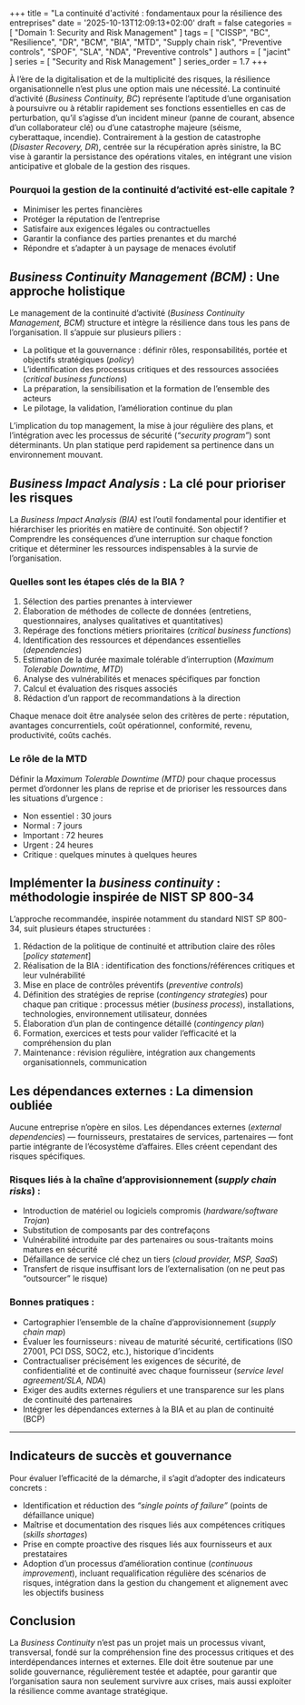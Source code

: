 +++
title = "La continuité d'activité : fondamentaux pour la résilience des entreprises"
date = '2025-10-13T12:09:13+02:00'
draft = false
categories = [ "Domain 1: Security and Risk Management" ]
tags = [ "CISSP", "BC", "Resilience", "DR", "BCM", "BIA", "MTD", "Supply chain risk", "Preventive controls", "SPOF", "SLA", "NDA", "Preventive controls" ]
authors = [ "jacint" ]
series = [ "Security and Risk Management" ]
series_order = 1.7
+++

À l’ère de la digitalisation et de la multiplicité des risques, la résilience organisationnelle n’est plus une option mais une nécessité. La continuité d’activité (*Business Continuity, BC*) représente l’aptitude d’une organisation à poursuivre ou à rétablir rapidement ses fonctions essentielles en cas de perturbation, qu’il s’agisse d’un incident mineur (panne de courant, absence d’un collaborateur clé) ou d’une catastrophe majeure (séisme, cyberattaque, incendie). Contrairement à la gestion de catastrophe (*Disaster Recovery, DR*), centrée sur la récupération après sinistre, la BC vise à garantir la persistance des opérations vitales, en intégrant une vision anticipative et globale de la gestion des risques.

### Pourquoi la gestion de la continuité d’activité est-elle capitale ?

- Minimiser les pertes financières
- Protéger la réputation de l’entreprise
- Satisfaire aux exigences légales ou contractuelles
- Garantir la confiance des parties prenantes et du marché
- Répondre et s’adapter à un paysage de menaces évolutif

## *Business Continuity Management (BCM)* : Une approche holistique

Le management de la continuité d’activité (*Business Continuity Management, BCM*) structure et intègre la résilience dans tous les pans de l’organisation. Il s’appuie sur plusieurs piliers :

- La politique et la gouvernance : définir rôles, responsabilités, portée et objectifs stratégiques (*policy*)
- L’identification des processus critiques et des ressources associées (*critical business functions*)
- La préparation, la sensibilisation et la formation de l’ensemble des acteurs
- Le pilotage, la validation, l’amélioration continue du plan

L’implication du top management, la mise à jour régulière des plans, et l’intégration avec les processus de sécurité (*“security program”*) sont déterminants. Un plan statique perd rapidement sa pertinence dans un environnement mouvant.

## *Business Impact Analysis* : La clé pour prioriser les risques

La *Business Impact Analysis (BIA)* est l’outil fondamental pour identifier et hiérarchiser les priorités en matière de continuité. Son objectif ? Comprendre les conséquences d’une interruption sur chaque fonction critique et déterminer les ressources indispensables à la survie de l’organisation.

### Quelles sont les étapes clés de la BIA ?

1. Sélection des parties prenantes à interviewer
2. Élaboration de méthodes de collecte de données (entretiens, questionnaires, analyses qualitatives et quantitatives)
3. Repérage des fonctions métiers prioritaires (*critical business functions*)
4. Identification des ressources et dépendances essentielles (*dependencies*)
5. Estimation de la durée maximale tolérable d’interruption (*Maximum Tolerable Downtime, MTD*)
6. Analyse des vulnérabilités et menaces spécifiques par fonction
7. Calcul et évaluation des risques associés
8. Rédaction d’un rapport de recommandations à la direction

Chaque menace doit être analysée selon des critères de perte : réputation, avantages concurrentiels, coût opérationnel, conformité, revenu, productivité, coûts cachés.

### Le rôle de la MTD

Définir la *Maximum Tolerable Downtime (MTD)* pour chaque processus permet d’ordonner les plans de reprise et de prioriser les ressources dans les situations d’urgence :

- Non essentiel : 30 jours
- Normal : 7 jours
- Important : 72 heures
- Urgent : 24 heures
- Critique : quelques minutes à quelques heures

## Implémenter la *business continuity* : méthodologie inspirée de NIST SP 800-34

L’approche recommandée, inspirée notamment du standard NIST SP 800-34, suit plusieurs étapes structurées :

1. Rédaction de la politique de continuité et attribution claire des rôles [*policy statement*]
2. Réalisation de la BIA : identification des fonctions/références critiques et leur vulnérabilité
3. Mise en place de contrôles préventifs (*preventive controls*)
4. Définition des stratégies de reprise (*contingency strategies*) pour chaque pan critique : processus métier (*business process*), installations, technologies, environnement utilisateur, données
5. Élaboration d’un plan de contingence détaillé (*contingency plan*)
6. Formation, exercices et tests pour valider l’efficacité et la compréhension du plan
7. Maintenance : révision régulière, intégration aux changements organisationnels, communication

## Les dépendances externes : La dimension oubliée 

Aucune entreprise n’opère en silos. Les dépendances externes (*external dependencies*) — fournisseurs, prestataires de services, partenaires — font partie intégrante de l’écosystème d’affaires. Elles créent cependant des risques spécifiques.

### Risques liés à la chaîne d’approvisionnement (*supply chain risks*) :

- Introduction de matériel ou logiciels compromis (*hardware/software Trojan*)
- Substitution de composants par des contrefaçons
- Vulnérabilité introduite par des partenaires ou sous-traitants moins matures en sécurité
- Défaillance de service clé chez un tiers (*cloud provider, MSP, SaaS*)
- Transfert de risque insuffisant lors de l’externalisation (on ne peut pas “outsourcer” le risque)

### Bonnes pratiques :

- Cartographier l’ensemble de la chaîne d’approvisionnement (*supply chain map*)
- Évaluer les fournisseurs : niveau de maturité sécurité, certifications (ISO 27001, PCI DSS, SOC2, etc.), historique d’incidents
- Contractualiser précisément les exigences de sécurité, de confidentialité et de continuité avec chaque fournisseur (*service level agreement/SLA, NDA*)
- Exiger des audits externes réguliers et une transparence sur les plans de continuité des partenaires
- Intégrer les dépendances externes à la BIA et au plan de continuité (BCP)

***

## Indicateurs de succès et gouvernance

Pour évaluer l’efficacité de la démarche, il s’agit d’adopter des indicateurs concrets :

- Identification et réduction des *“single points of failure”* (points de défaillance unique)
- Maîtrise et documentation des risques liés aux compétences critiques (*skills shortages*)
- Prise en compte proactive des risques liés aux fournisseurs et aux prestataires
- Adoption d’un processus d’amélioration continue (*continuous improvement*), incluant requalification régulière des scénarios de risques, intégration dans la gestion du changement et alignement avec les objectifs business

## Conclusion

La *Business Continuity* n’est pas un projet mais un processus vivant, transversal, fondé sur la compréhension fine des processus critiques et des interdépendances internes et externes. Elle doit être soutenue par une solide gouvernance, régulièrement testée et adaptée, pour garantir que l’organisation saura non seulement survivre aux crises, mais aussi exploiter la résilience comme avantage stratégique.
